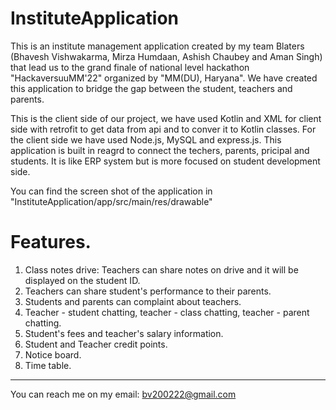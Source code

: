 # InstituteApplication
  This is an institute management application created by my team Blaters (Bhavesh Vishwakarma, Mirza Humdaan, Ashish Chaubey and Aman Singh)
  that lead us to the grand finale of national level hackathon "HackaversuuMM'22" organized by "MM(DU), Haryana".
  We have created this application to bridge the gap between the student, teachers and parents.

This is the client side of our project, we have used Kotlin and XML for client side with retrofit to get data from api and to conver it to Kotlin classes.
For the client side we have used Node.js, MySQL and express.js.
This application is built in reagrd to connect the techers, parents, pricipal and students. It is like ERP system but is more focused on student development side.

You can find the screen shot of the application in "InstituteApplication/app/src/main/res/drawable"

# Features.
1. Class notes drive: Teachers can share notes on drive and it will be displayed on the student ID.
2. Teachers can share student's performance to their parents.
3. Students and parents can complaint about teachers.
4. Teacher - student chatting, teacher - class chatting, teacher - parent chatting.
5. Student's fees and teacher's salary information.
6. Student and Teacher credit points.
7. Notice board.
8. Time table.



--------------------------------------------------------------------------------------------------------------------------
You can reach me on my email: bv200222@gmail.com

